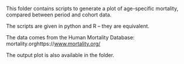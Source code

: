 This folder contains scripts to generate a plot of age-specific mortality, compared between period and cohort data.

The scripts are given in python and R – they are equivalent.

The data comes from the Human Mortality Database: mortality.orghttps://www.mortality.org/

The output plot is also available in the folder.
